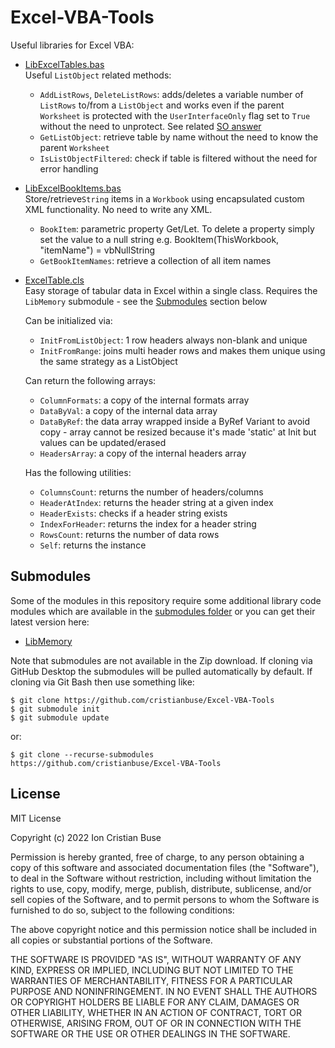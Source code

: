# Excel-VBA-Tools
Useful libraries for Excel VBA:
 - [LibExcelTables.bas](https://github.com/cristianbuse/Excel-VBA-Tools/blob/master/src/LibExcelTables.bas)  
   Useful ```ListObject``` related methods:
     - ```AddListRows```, ```DeleteListRows```: adds/deletes a variable number of ```ListRows``` to/from a ```ListObject``` and works even if the parent ```Worksheet``` is protected with the ```UserInterfaceOnly``` flag set to ```True``` without the need to unprotect. See related [SO answer](https://stackoverflow.com/a/70832694/8488913)
     - ```GetListObject```: retrieve table by name without the need to know the parent ```Worksheet```
     - ```IsListObjectFiltered```: check if table is filtered without the need for error handling
 - [LibExcelBookItems.bas](https://github.com/cristianbuse/Excel-VBA-Tools/blob/master/src/LibExcelBookItems.bas)  
   Store/retrieve```String``` items in a ```Workbook``` using encapsulated custom XML functionality. No need to write any XML.
     - ```BookItem```: parametric property Get/Let. To delete a property simply set the value to a null string e.g. BookItem(ThisWorkbook, "itemName") = vbNullString
     - ```GetBookItemNames```: retrieve a collection of all item names
 - [ExcelTable.cls](https://github.com/cristianbuse/Excel-VBA-Tools/blob/master/src/ExcelTable.cls)  
   Easy storage of tabular data in Excel within a single class.
   Requires the ```LibMemory``` submodule - see the [Submodules](#submodules) section below

   Can be initialized via:
     - ```InitFromListObject```: 1 row headers always non-blank and unique
     - ```InitFromRange```: joins multi header rows and makes them unique using the same strategy as a ListObject

   Can return the following arrays:
     - ```ColumnFormats```: a copy of the internal formats array
     - ```DataByVal```: a copy of the internal data array
     - ```DataByRef```: the data array wrapped inside a ByRef Variant to avoid copy - array cannot be resized because it's made 'static' at Init but values can be updated/erased
     - ```HeadersArray```: a copy of the internal headers array

   Has the following utilities:
     - ```ColumnsCount```: returns the number of headers/columns
     - ```HeaderAtIndex```: returns the header string at a given index
     - ```HeaderExists```: checks if a header string exists
     - ```IndexForHeader```: returns the index for a header string
     - ```RowsCount```: returns the number of data rows
     - ```Self```: returns the instance
	 
## Submodules
Some of the modules in this repository require some additional library code modules which are available in the [submodules folder](https://github.com/cristianbuse/Excel-VBA-Tools/tree/master/submodules) or you can get their latest version here:  
* [LibMemory](https://github.com/cristianbuse/VBA-MemoryTools/blob/master/src/LibMemory.bas)

Note that submodules are not available in the Zip download. If cloning via GitHub Desktop the submodules will be pulled automatically by default. If cloning via Git Bash then use something like:
```
$ git clone https://github.com/cristianbuse/Excel-VBA-Tools
$ git submodule init
$ git submodule update
```
or:
```
$ git clone --recurse-submodules https://github.com/cristianbuse/Excel-VBA-Tools
```	 
	 
## License
MIT License

Copyright (c) 2022 Ion Cristian Buse

Permission is hereby granted, free of charge, to any person obtaining a copy of this software and associated documentation files (the "Software"), to deal in the Software without restriction, including without limitation the rights to use, copy, modify, merge, publish, distribute, sublicense, and/or sell copies of the Software, and to permit persons to whom the Software is furnished to do so, subject to the following conditions:

The above copyright notice and this permission notice shall be included in all copies or substantial portions of the Software.

THE SOFTWARE IS PROVIDED "AS IS", WITHOUT WARRANTY OF ANY KIND, EXPRESS OR IMPLIED, INCLUDING BUT NOT LIMITED TO THE WARRANTIES OF MERCHANTABILITY, FITNESS FOR A PARTICULAR PURPOSE AND NONINFRINGEMENT. IN NO EVENT SHALL THE AUTHORS OR COPYRIGHT HOLDERS BE LIABLE FOR ANY CLAIM, DAMAGES OR OTHER LIABILITY, WHETHER IN AN ACTION OF CONTRACT, TORT OR OTHERWISE, ARISING FROM, OUT OF OR IN CONNECTION WITH THE SOFTWARE OR THE USE OR OTHER DEALINGS IN THE SOFTWARE.
